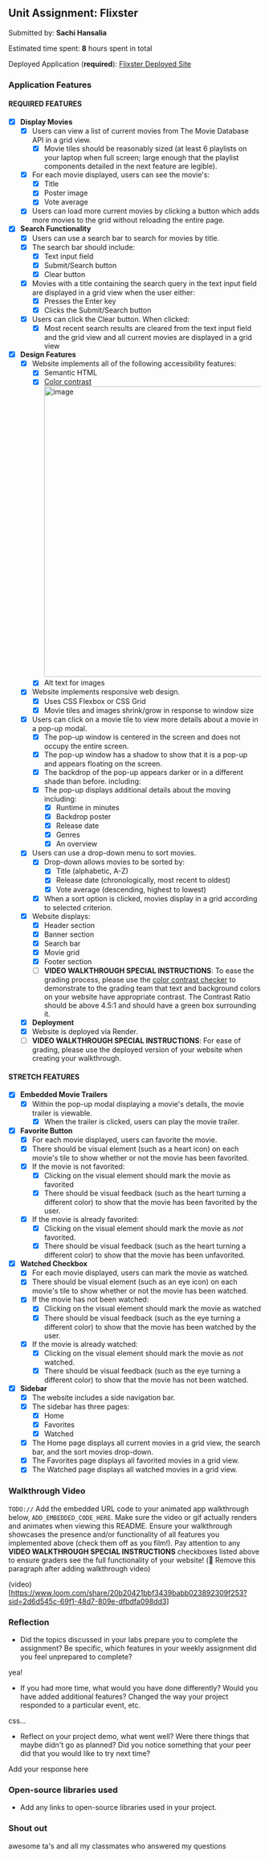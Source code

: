 ## Unit Assignment: Flixster

Submitted by: **Sachi Hansalia**

Estimated time spent: **8** hours spent in total

Deployed Application (**required**): [Flixster Deployed Site]([ADD_LINK_HERE](https://flixster-starter-rgq3.onrender.com/))

### Application Features

#### REQUIRED FEATURES

- [x] **Display Movies**
  - [x] Users can view a list of current movies from The Movie Database API in a grid view.
    - [x] Movie tiles should be reasonably sized (at least 6 playlists on your laptop when full screen; large enough that the playlist components detailed in the next feature are legible).
  - [x] For each movie displayed, users can see the movie's:
    - [x] Title
    - [x] Poster image
    - [x] Vote average
  - [x] Users can load more current movies by clicking a button which adds more movies to the grid without reloading the entire page. 
- [x] **Search Functionality**
  - [x] Users can use a search bar to search for movies by title.
  - [x] The search bar should include:
    - [x] Text input field
    - [x] Submit/Search button
    - [x] Clear button
  - [x] Movies with a title containing the search query in the text input field are displayed in a grid view when the user either:
    - [x] Presses the Enter key
    - [x] Clicks the Submit/Search button
  - [x] Users can click the Clear button. When clicked:
    - [x] Most recent search results are cleared from the text input field and the grid view and all current movies are displayed in a grid view
- [x] **Design Features**
  - [x] Website implements all of the following accessibility features:
    - [x] Semantic HTML
    - [x] [Color contrast](https://webaim.org/resources/contrastchecker/)
      <img width="577" alt="image" src="https://github.com/user-attachments/assets/b21b706f-35b1-48b0-9025-a6824b1d0eea" />
    - [x] Alt text for images 
  - [x] Website implements responsive web design.
    - [x] Uses CSS Flexbox or CSS Grid
    - [x] Movie tiles and images shrink/grow in response to window size
  - [x] Users can click on a movie tile to view more details about a movie in a pop-up modal.
    - [x] The pop-up window is centered in the screen and does not occupy the entire screen.
    - [x] The pop-up window has a shadow to show that it is a pop-up and appears floating on the screen.
    - [x] The backdrop of the pop-up appears darker or in a different shade than before. including:
    - [x] The pop-up displays additional details about the moving including:
      - [x] Runtime in minutes
      - [x] Backdrop poster
      - [x] Release date
      - [x] Genres
      - [x] An overview
  - [x] Users can use a drop-down menu to sort movies.
    - [x] Drop-down allows movies to be sorted by:
      - [x] Title (alphabetic, A-Z)
      - [x] Release date (chronologically, most recent to oldest)
      - [x] Vote average (descending, highest to lowest)
    - [x] When a sort option is clicked, movies display in a grid according to selected criterion.
  - [x] Website displays:
    - [x] Header section
    - [x] Banner section
    - [x] Search bar
    - [x] Movie grid
    - [x] Footer section
    - [ ] **VIDEO WALKTHROUGH SPECIAL INSTRUCTIONS**: To ease the grading process, please use the [color contrast checker](https://webaim.org/resources/contrastchecker/) to demonstrate to the grading team that text and background colors on your website have appropriate contrast. The Contrast Ratio should be above 4.5:1 and should have a green box surrounding it. 
  - [x] **Deployment**
  - [x] Website is deployed via Render.
  - [ ] **VIDEO WALKTHROUGH SPECIAL INSTRUCTIONS**: For ease of grading, please use the deployed version of your website when creating your walkthrough. 

#### STRETCH FEATURES


- [x] **Embedded Movie Trailers**
  - [x] Within the pop-up modal displaying a movie's details, the movie trailer is viewable.
    - [x] When the trailer is clicked, users can play the movie trailer.
- [x] **Favorite Button**
  - [x] For each movie displayed, users can favorite the movie.
  - [x] There should be visual element (such as a heart icon) on each movie's tile to show whether or not the movie has been favorited.
  - [x] If the movie is not favorited:
    - [x] Clicking on the visual element should mark the movie as favorited
    - [x] There should be visual feedback (such as the heart turning a different color) to show that the movie has been favorited by the user.
  - [x] If the movie is already favorited:
    - [x] Clicking on the visual element should mark the movie as *not* favorited.
    - [x] There should be visual feedback (such as the heart turning a different color) to show that the movie has been unfavorited. 
- [x] **Watched Checkbox**
  - [x] For each movie displayed, users can mark the movie as watched.
  - [x] There should be visual element (such as an eye icon) on each movie's tile to show whether or not the movie has been watched.
  - [x] If the movie has not been watched:
    - [x] Clicking on the visual element should mark the movie as watched
    - [x] There should be visual feedback (such as the eye turning a different color) to show that the movie has been watched by the user.
  - [x] If the movie is already watched:
    - [x] Clicking on the visual element should mark the movie as *not* watched.
    - [x] There should be visual feedback (such as the eye turning a different color) to show that the movie has not been watched.
- [x] **Sidebar**
  - [x] The website includes a side navigation bar.
  - [x] The sidebar has three pages:
    - [x] Home
    - [x] Favorites
    - [x] Watched
  - [x] The Home page displays all current movies in a grid view, the search bar, and the sort movies drop-down.
  - [x] The Favorites page displays all favorited movies in a grid view.
  - [x] The Watched page displays all watched movies in a grid view.

### Walkthrough Video

`TODO://` Add the embedded URL code to your animated app walkthrough below, `ADD_EMBEDDED_CODE_HERE`. Make sure the video or gif actually renders and animates when viewing this README. Ensure your walkthrough showcases the presence and/or functionality of all features you implemented above (check them off as you film!). Pay attention to any **VIDEO WALKTHROUGH SPECIAL INSTRUCTIONS** checkboxes listed above to ensure graders see the full functionality of your website! (🚫 Remove this paragraph after adding walkthrough video)

(video)[https://www.loom.com/share/20b20421bbf3439babb023892309f253?sid=2d6d545c-69f1-48d7-809e-dfbdfa098dd3]

### Reflection

* Did the topics discussed in your labs prepare you to complete the assignment? Be specific, which features in your weekly assignment did you feel unprepared to complete?

yea!

* If you had more time, what would you have done differently? Would you have added additional features? Changed the way your project responded to a particular event, etc.
  
css...

* Reflect on your project demo, what went well? Were there things that maybe didn't go as planned? Did you notice something that your peer did that you would like to try next time?

Add your response here

### Open-source libraries used

- Add any links to open-source libraries used in your project.

### Shout out

awesome ta's and all my classmates who answered my questions
